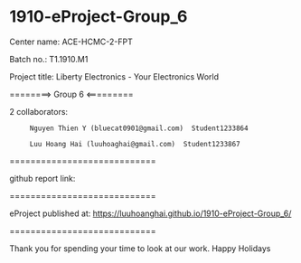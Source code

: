 # 1910-eProject-Group_6

Center name: ACE-HCMC-2-FPT

Batch no.: T1.1910.M1

Project title: Liberty Electronics - Your Electronics World

========> Group 6 <=========

2 collaborators:

         Nguyen Thien Y (bluecat0901@gmail.com)  Student1233864
         
         Luu Hoang Hai (luuhoaghai@gmail.com)  Student1233867
============================

github report link:

============================

eProject published at: https://luuhoanghai.github.io/1910-eProject-Group_6/

============================

Thank you for spending your time to look at our work. Happy Holidays
